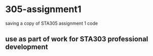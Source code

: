 # 305-assignment1
saving a copy of STA305 assignment 1 code
## use as part of work for STA303 professional development
